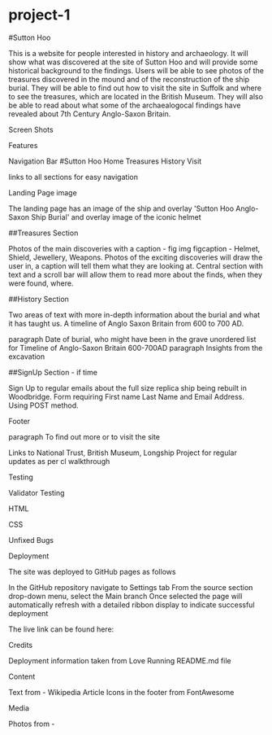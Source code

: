 # project-1
#Sutton Hoo

This is a website for people interested in history and archaeology. It will show what was discovered at the site of Sutton Hoo and will provide some historical background to the findings. Users will be able to see photos of the treasures discovered in the mound and of the reconstruction of the ship burial. They will be able to find out how to visit the site in Suffolk and where to see the treasures, which are located in the British Museum. They will also be able to read about what some of the archaealogocal findings have revealed about 7th Century Anglo-Saxon Britain.

Screen Shots

Features

Navigation Bar 
#Sutton Hoo           Home  Treasures  History  Visit

links to all sections for easy navigation


Landing Page image

The landing page has an image of the ship and overlay 'Sutton Hoo Anglo-Saxon Ship Burial' and overlay image of the iconic helmet


##Treasures Section

Photos of the main discoveries with a caption - fig img figcaption - Helmet, Shield, Jewellery, Weapons. Photos of the exciting discoveries will draw the user in, a caption will tell them what they are looking at. Central section with text and a scroll bar will allow them to read more about the finds, when they were found, where. 

##History Section

Two areas of text with more in-depth information about the burial and what it has taught us. A timeline of Anglo Saxon Britain from 600 to 700 AD. 

paragraph Date of burial, who might have been in the grave 
                                                                                                      unordered list for Timeline of Anglo-Saxon Britain 600-700AD
paragraph Insights from the excavation



##SignUp Section - if time

Sign Up to regular emails about the full size replica ship being rebuilt in Woodbridge. Form requiring First name Last Name and Email Address. Using POST method. 

Footer


paragraph To find out more or to visit the site

Links to National Trust, British Museum, Longship Project for regular updates as per cl walkthrough

Testing



Validator Testing

HTML

CSS



Unfixed Bugs


Deployment

The site was deployed to GitHub pages as follows

In the GitHub repository navigate to Settings tab
From the source section drop-down menu, select the Main branch
Once selected the page will automatically refresh with a detailed ribbon display to indicate successful deployment

The live link can be found here:  

Credits

Deployment information taken from Love Running README.md file


Content 

Text from - Wikipedia Article
Icons in the footer from FontAwesome


Media

Photos from - 




